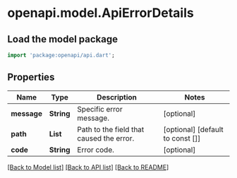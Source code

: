 # openapi.model.ApiErrorDetails

## Load the model package
```dart
import 'package:openapi/api.dart';
```

## Properties
Name | Type | Description | Notes
------------ | ------------- | ------------- | -------------
**message** | **String** | Specific error message. | [optional] 
**path** | **List<String>** | Path to the field that caused the error. | [optional] [default to const []]
**code** | **String** | Error code. | [optional] 

[[Back to Model list]](../README.md#documentation-for-models) [[Back to API list]](../README.md#documentation-for-api-endpoints) [[Back to README]](../README.md)



